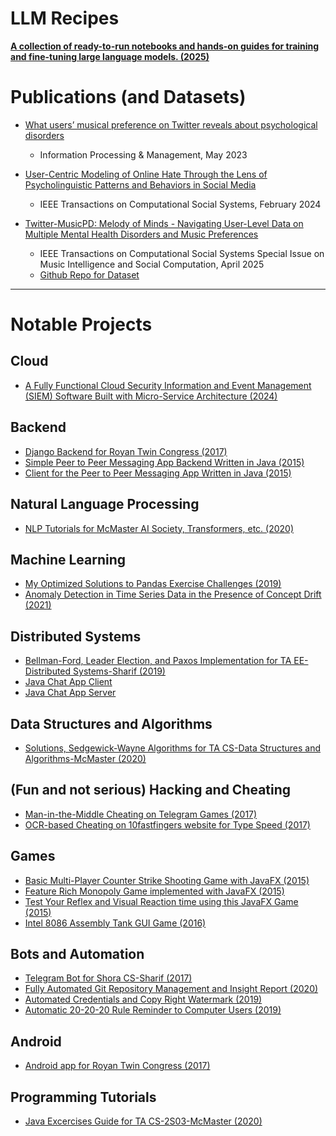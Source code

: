 # LLM Recipes

**[A collection of ready-to-run notebooks and hands-on guides for training and fine-tuning large language models. (2025)](https://github.com/szamani20/LLM-Cookbook)**

# Publications (and Datasets)

- [What users’ musical preference on Twitter reveals about psychological disorders](https://www.sciencedirect.com/science/article/abs/pii/S0306457323000067)
  - Information Processing & Management, May 2023

- [User-Centric Modeling of Online Hate Through the Lens of Psycholinguistic Patterns and Behaviors in Social Media](https://ieeexplore.ieee.org/abstract/document/10433527)
  - IEEE Transactions on Computational Social Systems, February 2024

- [Twitter-MusicPD: Melody of Minds - Navigating User-Level Data on Multiple Mental Health Disorders and Music Preferences](https://link.springer.com/article/10.1140/epjds/s13688-025-00549-7)
  - IEEE Transactions on Computational Social Systems Special Issue on Music Intelligence and Social Computation, April 2025
  - [Github Repo for Dataset](https://github.com/szamani20/Twitter-MusicPD_Melody-of-Minds)

---


# Notable Projects

## Cloud

- [A Fully Functional Cloud Security Information and Event Management (SIEM) Software Built with Micro-Service Architecture (2024)](https://github.com/szamani20/Cloud-SIEM)
  
## Backend

- [Django Backend for Royan Twin Congress (2017)](https://github.com/szamani20/Royan-Twin-Congress-Server)
- [Simple Peer to Peer Messaging App Backend Written in Java (2015)](https://github.com/szamani20/MessengerApp-Server)
- [Client for the Peer to Peer Messaging App Written in Java (2015)](https://github.com/szamani20/MessengerApp-Client)

## Natural Language Processing

- [NLP Tutorials for McMaster AI Society, Transformers, etc. (2020)](https://github.com/szamani20/MacAI-Material)

## Machine Learning

- [My Optimized Solutions to Pandas Exercise Challenges (2019)](https://github.com/szamani20/pandas-exercises-solutions)
- [Anomaly Detection in Time Series Data in the Presence of Concept Drift (2021)](https://github.com/szamani20/time-series)

## Distributed Systems

- [Bellman-Ford, Leader Election, and Paxos Implementation for TA EE-Distributed Systems-Sharif (2019)](https://github.com/szamani20/Distributed-Systems)
- [Java Chat App Client](https://github.com/szamani20/MessengerApp-Client)
- [Java Chat App Server](https://github.com/szamani20/MessengerApp-Server)

## Data Structures and Algorithms

- [Solutions, Sedgewick-Wayne Algorithms for TA CS-Data Structures and Algorithms-McMaster (2020)](https://github.com/szamani20/algorithms-sedgewick-wayne)

## (Fun and not serious) Hacking and Cheating

- [Man-in-the-Middle Cheating on Telegram Games (2017)](https://github.com/szamani20/Telegram-Game-Cheat)
- [OCR-based Cheating on 10fastfingers website for Type Speed (2017)](https://github.com/szamani20/10FastFingersCheat)

## Games

- [Basic Multi-Player Counter Strike Shooting Game with JavaFX (2015)](https://github.com/szamani20/ShooterGame)
- [Feature Rich Monopoly Game implemented with JavaFX (2015)](https://github.com/szamani20/Monopoly)
- [Test Your Reflex and Visual Reaction time using this JavaFX Game (2015)](https://github.com/szamani20/ReflexTest)
- [Intel 8086 Assembly Tank GUI Game (2016)](https://github.com/szamani20/Tank8086)

## Bots and Automation

- [Telegram Bot for Shora CS-Sharif (2017)](https://github.com/szamani20/Shora-Telegram-Bot)
- [Fully Automated Git Repository Management and Insight Report (2020)](https://github.com/szamani20/repo-management)
- [Automated Credentials and Copy Right Watermark (2019)](https://github.com/szamani20/add-credentials)
- [Automatic 20-20-20 Rule Reminder to Computer Users (2019)](https://github.com/szamani20/pasho)

## Android

- [Android app for Royan Twin Congress (2017)](https://github.com/szamani20/Royan-Twin-Congress-Android)

## Programming Tutorials

- [Java Excercises Guide for TA CS-2S03-McMaster (2020)](https://github.com/szamani20/CS-2S03-McMaster)




